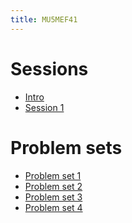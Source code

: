 ```yaml
---
title: MU5MEF41
---
```



# Sessions

* [Intro](Notebooks/intro.ipynb)
* [Session 1](Session/session1.zip) 


# Problem sets
* [Problem set 1](PS/PS1.ipynb)
* [Problem set 2](PS/PS2.ipynb)
* [Problem set 3](PS/PS3.ipynb)
* [Problem set 4](PS/PS4.ipynb)

<!--
# Exam
* [Exam](Exam/Exam.ipynb)
-->

